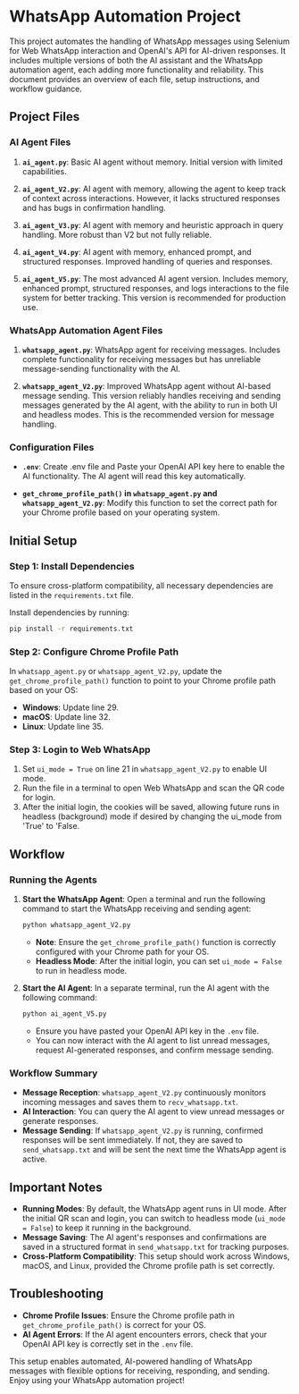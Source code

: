 
# WhatsApp Automation Project

This project automates the handling of WhatsApp messages using Selenium for Web WhatsApp interaction and OpenAI's API for AI-driven responses. It includes multiple versions of both the AI assistant and the WhatsApp automation agent, each adding more functionality and reliability. This document provides an overview of each file, setup instructions, and workflow guidance.

## Project Files

### AI Agent Files

1. **`ai_agent.py`**: Basic AI agent without memory. Initial version with limited capabilities.

2. **`ai_agent_V2.py`**: AI agent with memory, allowing the agent to keep track of context across interactions. However, it lacks structured responses and has bugs in confirmation handling.

3. **`ai_agent_V3.py`**: AI agent with memory and heuristic approach in query handling. More robust than V2 but not fully reliable.

4. **`ai_agent_V4.py`**: AI agent with memory, enhanced prompt, and structured responses. Improved handling of queries and responses.

5. **`ai_agent_V5.py`**: The most advanced AI agent version. Includes memory, enhanced prompt, structured responses, and logs interactions to the file system for better tracking. This version is recommended for production use.

### WhatsApp Automation Agent Files

1. **`whatsapp_agent.py`**: WhatsApp agent for receiving messages. Includes complete functionality for receiving messages but has unreliable message-sending functionality with the AI.

2. **`whatsapp_agent_V2.py`**: Improved WhatsApp agent without AI-based message sending. This version reliably handles receiving and sending messages generated by the AI agent, with the ability to run in both UI and headless modes. This is the recommended version for message handling.

### Configuration Files

- **`.env`**: Create .env file and Paste your OpenAI API key here to enable the AI functionality. The AI agent will read this key automatically.

- **`get_chrome_profile_path()` in `whatsapp_agent.py` and `whatsapp_agent_V2.py`**: Modify this function to set the correct path for your Chrome profile based on your operating system.

## Initial Setup

### Step 1: Install Dependencies

To ensure cross-platform compatibility, all necessary dependencies are listed in the `requirements.txt` file.

Install dependencies by running:

```bash
pip install -r requirements.txt
```

### Step 2: Configure Chrome Profile Path

In `whatsapp_agent.py` or `whatsapp_agent_V2.py`, update the `get_chrome_profile_path()` function to point to your Chrome profile path based on your OS:

- **Windows**: Update line 29.
- **macOS**: Update line 32.
- **Linux**: Update line 35.

### Step 3: Login to Web WhatsApp

1. Set `ui_mode = True` on line 21 in `whatsapp_agent_V2.py` to enable UI mode.
2. Run the file in a terminal to open Web WhatsApp and scan the QR code for login.
3. After the initial login, the cookies will be saved, allowing future runs in headless (background) mode if desired by changing the ui_mode from 'True' to 'False.

## Workflow

### Running the Agents

1. **Start the WhatsApp Agent**:
   Open a terminal and run the following command to start the WhatsApp receiving and sending agent:

   ```bash
   python whatsapp_agent_V2.py
   ```

   - **Note**: Ensure the `get_chrome_profile_path()` function is correctly configured with your Chrome path for your OS.
   - **Headless Mode**: After the initial login, you can set `ui_mode = False` to run in headless mode.

2. **Start the AI Agent**:
   In a separate terminal, run the AI agent with the following command:

   ```bash
   python ai_agent_V5.py
   ```

   - Ensure you have pasted your OpenAI API key in the `.env` file.
   - You can now interact with the AI agent to list unread messages, request AI-generated responses, and confirm message sending.

### Workflow Summary

- **Message Reception**: `whatsapp_agent_V2.py` continuously monitors incoming messages and saves them to `recv_whatsapp.txt`.
- **AI Interaction**: You can query the AI agent to view unread messages or generate responses.
- **Message Sending**: If `whatsapp_agent_V2.py` is running, confirmed responses will be sent immediately. If not, they are saved to `send_whatsapp.txt` and will be sent the next time the WhatsApp agent is active.

## Important Notes

- **Running Modes**: By default, the WhatsApp agent runs in UI mode. After the initial QR scan and login, you can switch to headless mode (`ui_mode = False`) to keep it running in the background.
- **Message Saving**: The AI agent's responses and confirmations are saved in a structured format in `send_whatsapp.txt` for tracking purposes.
- **Cross-Platform Compatibility**: This setup should work across Windows, macOS, and Linux, provided the Chrome profile path is set correctly.

## Troubleshooting

- **Chrome Profile Issues**: Ensure the Chrome profile path in `get_chrome_profile_path()` is correct for your OS.
- **AI Agent Errors**: If the AI agent encounters errors, check that your OpenAI API key is correctly set in the `.env` file.

This setup enables automated, AI-powered handling of WhatsApp messages with flexible options for receiving, responding, and sending. Enjoy using your WhatsApp automation project!
